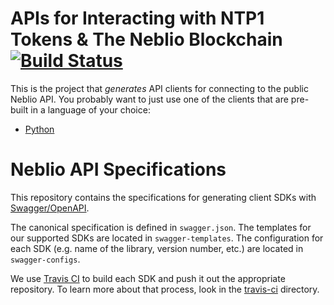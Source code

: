 APIs for Interacting with NTP1 Tokens & The Neblio Blockchain [![Build Status](https://travis-ci.org/NeblioTeam/neblio-api-swagger-docs.svg?branch=master)](https://travis-ci.org/NeblioTeam/neblio-api-swagger-docs)
=============================

This is the project that _generates_ API clients for connecting to the public Neblio API. You probably want to just use one of the clients that are pre-built in a language of your choice:

* [Python](https://github.com/NeblioTeam/neblio-api-lib-python)


Neblio API Specifications
=============================

This repository contains the specifications for generating client SDKs with
[Swagger/OpenAPI](http://swagger.io/).

The canonical specification is defined in `swagger.json`. The templates for our
supported SDKs are located in `swagger-templates`. The configuration for each
SDK (e.g. name of the library, version number, etc.) are located in
`swagger-configs`.

We use [Travis CI](https://travis-ci.com/) to build each SDK and push it out the appropriate repository. To learn more about that process, look in the [travis-ci](travis-ci) directory.
